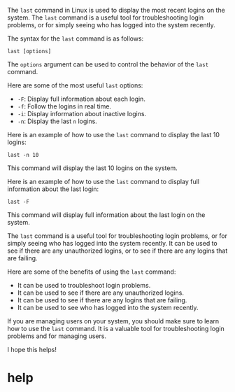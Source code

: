 The `last` command in Linux is used to display the most recent logins on the system. The `last` command is a useful tool for troubleshooting login problems, or for simply seeing who has logged into the system recently.

The syntax for the `last` command is as follows:

```
last [options]
```

The `options` argument can be used to control the behavior of the `last` command.

Here are some of the most useful `last` options:

* `-F`: Display full information about each login.
* `-f`: Follow the logins in real time.
* `-i`: Display information about inactive logins.
* `-n`: Display the last `n` logins.

Here is an example of how to use the `last` command to display the last 10 logins:

```
last -n 10
```

This command will display the last 10 logins on the system.

Here is an example of how to use the `last` command to display full information about the last login:

```
last -F
```

This command will display full information about the last login on the system.

The `last` command is a useful tool for troubleshooting login problems, or for simply seeing who has logged into the system recently. It can be used to see if there are any unauthorized logins, or to see if there are any logins that are failing.

Here are some of the benefits of using the `last` command:

* It can be used to troubleshoot login problems.
* It can be used to see if there are any unauthorized logins.
* It can be used to see if there are any logins that are failing.
* It can be used to see who has logged into the system recently.

If you are managing users on your system, you should make sure to learn how to use the `last` command. It is a valuable tool for troubleshooting login problems and for managing users.

I hope this helps!



# help 

```

```
